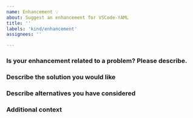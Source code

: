 ```yaml
---
name: Enhancement 💡
about: Suggest an enhancement for VSCode-YAML
title: ''
labels: 'kind/enhancement'
assignees: ''

---
```

### Is your enhancement related to a problem? Please describe.
<!-- A clear and concise description of what the problem is. Ex. I am always frustrated when [...] -->

### Describe the solution you would like
<!-- A clear and concise description of what you want to happen. -->

### Describe alternatives you have considered
<!--A clear and concise description of any alternative solutions or features you have considered. -->

### Additional context
<!-- Add any other context or screenshots about the enhancement here. -->
